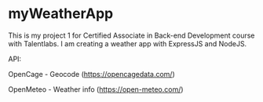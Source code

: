 # myWeatherApp
This is my project 1 for Certified Associate in Back-end Development course with Talentlabs. I am creating a weather app with ExpressJS and NodeJS.

API:

OpenCage - Geocode (https://opencagedata.com/)

OpenMeteo - Weather info (https://open-meteo.com/)
